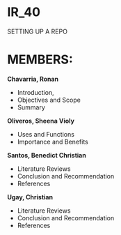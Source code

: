 # IR_40
SETTING UP A REPO

# MEMBERS: 
**Chavarria, Ronan** 
- Introduction, 
- Objectives and Scope
- Summary

**Oliveros, Sheena Violy**
- Uses and Functions
- Importance and Benefits

**Santos, Benedict Christian**
- Literature Reviews
- Conclusion and Recommendation
- References

**Ugay, Christian**
- Literature Reviews
- Conclusion and Recommendation
- References


